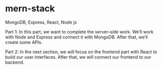 # mern-stack
MongoDB, Express, React, Node js

Part 1: In this part, we want to complete the server-side work. We’ll work with Node and Express and connect it with MongoDB. After that, we’ll create some APIs.

Part 2: In the next section, we will focus on the frontend part with React to build our user interfaces. After that, we will connect our frontend to our backend.
